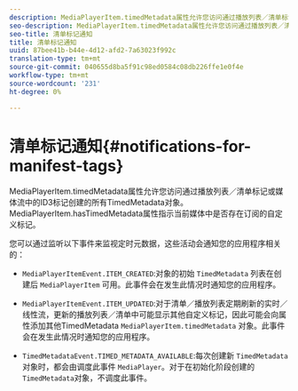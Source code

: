 ```yaml
---
description: MediaPlayerItem.timedMetadata属性允许您访问通过播放列表／清单标记或媒体流中的ID3标记创建的所有TimedMetadata对象。 MediaPlayerItem.hasTimedMetadata属性指示当前媒体中是否存在订阅的自定义标记。
seo-description: MediaPlayerItem.timedMetadata属性允许您访问通过播放列表／清单标记或媒体流中的ID3标记创建的所有TimedMetadata对象。 MediaPlayerItem.hasTimedMetadata属性指示当前媒体中是否存在订阅的自定义标记。
seo-title: 清单标记通知
title: 清单标记通知
uuid: 87bee41b-b44e-4d12-afd2-7a63023f992c
translation-type: tm+mt
source-git-commit: 040655d8ba5f91c98ed0584c08db226ffe1e0f4e
workflow-type: tm+mt
source-wordcount: '231'
ht-degree: 0%

---
```



# 清单标记通知{#notifications-for-manifest-tags}

MediaPlayerItem.timedMetadata属性允许您访问通过播放列表／清单标记或媒体流中的ID3标记创建的所有TimedMetadata对象。 MediaPlayerItem.hasTimedMetadata属性指示当前媒体中是否存在订阅的自定义标记。

您可以通过监听以下事件来监视定时元数据，这些活动会通知您的应用程序相关的：

* `MediaPlayerItemEvent.ITEM_CREATED`:对象的初始 `TimedMetadata` 列表在创建后 `MediaPlayerItem` 可用。此事件会在发生此情况时通知您的应用程序。

* `MediaPlayerItemEvent.ITEM_UPDATED`:对于清单／播放列表定期刷新的实时／线性流，更新的播放列表／清单中可能显示其他自定义标记，因此可能会向属性添加其他TimedMetadata `MediaPlayerItem.timedMetadata` 对象。此事件会在发生此情况时通知您的应用程序。

* `TimedMetadataEvent.TIMED_METADATA_AVAILABLE`:每次创建新 `TimedMetadata` 对象时，都会由调度此事件 `MediaPlayer`。对于在初始化阶段创建的`TimedMetadata`对象，不调度此事件。

